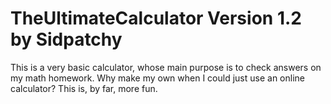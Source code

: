 # TheUltimateCalculator Version 1.2 by Sidpatchy

This is a very basic calculator, whose main purpose is to check answers on my math homework.
Why make my own when I could just use an online calculator? This is, by far, more fun.
